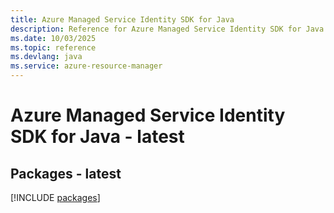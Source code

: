 ```yaml
---
title: Azure Managed Service Identity SDK for Java
description: Reference for Azure Managed Service Identity SDK for Java
ms.date: 10/03/2025
ms.topic: reference
ms.devlang: java
ms.service: azure-resource-manager
---
```

# Azure Managed Service Identity SDK for Java - latest
## Packages - latest
[!INCLUDE [packages](managed-service-identity-index.md)]